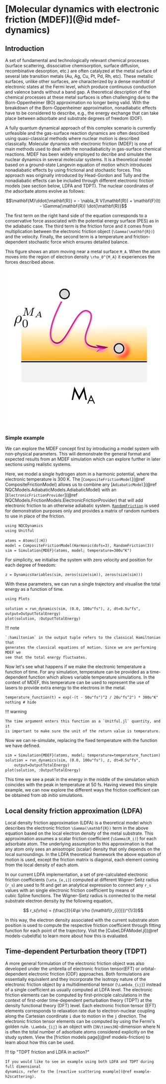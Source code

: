 # [Molecular dynamics with electronic friction (MDEF)](@id mdef-dynamics)

## Introduction
 
A set of fundamental and technologically relevant chemical processes (surface scattering, dissociative chemisorption, surface diffusion, recombinative desorption, etc.) are often catalyzed at the metal surface of several late transition metals (Au, Ag, Cu, Pt, Pd, Rh, etc). These metallic surfaces, unlike other surfaces, are characterized by a dense manifold of electronic states at the Fermi level, which produce continuous conduction and valence bands without a band gap. A theoretical description of the chemical processes at these metal surfaces is often challenging due to the Born-Oppenheimer (BO) approximation no longer being valid. With the breakdown of the Born-Oppenheimer approximation,  nonadiabatic effects have to be considered to describe, e.g., the energy exchange that can take place between adsorbate and substrate degrees of freedom (DOF).


A fully quantum dynamical approach of this complex scenario is currently unfeasible and the gas-surface reaction dynamics are often described using quasi-classical methods where nuclear motion is described classically.
Molecular dynamics with electronic friction (MDEF) is one of main methods used to deal with the nonadiabaticity in gas-surface chemical reactions. MDEF has been widely employed to decribe and simulate the nuclear dynamics in several molecular systems. It is a theoretical model based on a ground-state Langevin equation of motion which introduces nonadiabatic effects by using frictional and stochastic forces. This approach was originally introduced by Head-Gordon and Tully and the nonadiabatic effects can be included through different electronic friction models (see section below, LDFA and TDPT).
The nuclear coordinates of the adsorbate atoms evolve as follows:
```math
\mathbf{M}\ddot{\mathbf{R}} = - \nabla_R V(\mathbf{R}) + \mathbf{F}(t) - \Gamma(\mathbf{R}) \dot{\mathbf{R}}
```
The first term on the right hand side of the equation corresponds to a conservative force associated with the potential energy surface (PES) as in the adiabatic case. The third term is the friction force and it comes from multiplication between the electronic friction object (``\Gamma(\mathbf{R})``) and the velocity.
Finally, the second term is a temperature and friction-dependent stochastic force which ensures detailed balance.

This figure shows an atom moving near a metal surface ``M_A``. When the atom moves into the
region of electron density ``\rho_0^{M_A}`` it experiences the forces described above.
![ldfa motion](../../assets/figures/ldfa_motion.png)

### Simple example

We can explore the MDEF concept first by introducing a model system with non-physical
parameters. This will demonstrate the general format and expected results from an MDEF
simulation which can explore further in later sections using realistic systems.

Here, we model a single hydrogen atom in a harmonic potential,
where the electronic temperature is 300 K.
The [`CompositeFrictionModel`](@ref CompositeFrictionModel) allows us to combine any
[`AdiabaticModel`](@ref NQCModels.AdiabaticModels.AdiabaticModel)
with an [`ElectronicFrictionProvider`](@ref NQCModels.FrictionModels.ElectronicFrictionProvider) 
that will add electronic friction to an otherwise adiabatic system.
[`RandomFriction`](@ref) is used for demonstration purposes only and provides a matrix of random numbers to use in place of the friction.
```@example mdef
using NQCDynamics
using Unitful

atoms = Atoms([:H])
model = CompositeFrictionModel(Harmonic(dofs=3), RandomFriction(3))
sim = Simulation{MDEF}(atoms, model; temperature=300u"K")
```

For simplicity, we initialise the system with zero velocity and position for each
degree of freedom:
```@example mdef
z = DynamicsVariables(sim, zeros(size(sim)), zeros(size(sim)))
```

With these parameters, we can run a single trajectory and visualise the total energy as
a function of time.
```@example mdef
using Plots

solution = run_dynamics(sim, (0.0, 100u"fs"), z, dt=0.5u"fs", output=OutputTotalEnergy)
plot(solution, :OutputTotalEnergy)
```

!!! note

    `:hamiltonian` in the output tuple refers to the classical Hamiltonian that
    generates the classical equations of motion. Since we are performing MDEF we
    see that the total energy fluctuates.

Now let's see what happens if we make the electronic temperature a function of time.
For any simulation, temperature can be provided as a time-dependent function which allows
variable temperature simulations.
In the context of MDEF, this temperature can be used to represent the use of lasers to provide
extra energy to the electrons in the metal.

```@example mdef
temperature_function(t) = exp(-(t - 50u"fs")^2 / 20u"fs^2") * 300u"K"
nothing # hide
```

!!! warning

    The time argument enters this function as a `Unitful.jl` quantity, and it
    is important to make sure the unit of the return value is temperature.

Now we can re-simulate, replacing the fixed temperature with the function we have defined.

```@example mdef
sim = Simulation{MDEF}(atoms, model; temperature=temperature_function)
solution = run_dynamics(sim, (0.0, 100u"fs"), z, dt=0.5u"fs",
    output=OutputTotalEnergy)
plot(solution, :OutputTotalEnergy)
```

This time we see a peak in the energy in the middle of the simulation which coincides
with the peak in temperature at 50 fs.
Having viewed this simple example, we can now explore the different ways the friction
coefficient can be obtained from *ab initio* simulations. 

## Local density friction approximation (LDFA)

Local density friction approximation (LDFA) is a theoretical model which describes the electronic friction ``\Gamma(\mathbf{R})`` term in the above equation based on the local electron density of the metal substrate. This approximation assumes a scalar friction coefficient (``\Gamma(R_i)``) for each adsorbate atom. The underlying assumption to this approximation is that any atom only sees an anisotropic (scalar) density that only depends on the local surroundings. In the LDFA theoretical framework the above equation of motion is used, except the friction matrix is diagonal, each element coming from the local density
of each atom.

In our current LDFA implementation, a set of pre-calculated electronic friction coefficients (``\eta_{e,i}``) computed at different Wigner-Seitz radius (``r_s``) are used to fit and get an analytical expression to connect any ``r_s`` values with an single electronic friction coefficient by means of   
cubic Spline functions. The Wigner-Sietz radius is connected to the metal substrate electron density by the following equation, 

```math
   r_s(\rho) = (\frac{3}{4\pi \rho (\mathbf{r_{i}})})^{1/3}
```

In this way, the electron density associated with the current substrate atom position is used to compute the respective friction coefficient through fitting function for each point of the trajectory.
Visit the [CubeLDFAModel.jl](@ref models-cubeldfa) to learn more about how this is evaluated.

## Time-dependent Perturbation theory (TDPT)

A more general formulation of the electronic friction object was also developed under the umbrella of electronic friction tensor(EFT) or orbital-dependent electronic friction (ODF) approaches. Both formulations are essentially equivalent and they incorporate the isotropy nature of the electronic friction object by a multidimentional tensor (``\Lambda_{ij}``) instead of a single coefficient as usually computed at LDFA level.  The electronic friction elements can be computed by first-principle calculations in the context of first-order time-dependent perturbation theory (TDPT) at the density functional theory (DFT) level.
Each electronic friction tensor (EFT) elements corresponds to relaxation rate due to electron-nuclear coupling along the Cartesian coordinate ``i`` due to motion in the ``j`` direction. The electronic friction tensor elements can be computed by using the Fermi's golden rule.
``\Lambda_{ij}`` is an object with (``3N\times3N``)-dimension where N is often the total number of adsorbate atoms considered explicitly on the study system.
View the [friction models page](@ref models-friction) to learn about how this can be used.

!!! tip "TDPT friction and LDFA in action?"

    If you would like to see an example using both LDFA and TDPT during full dimensional
    dynamics, refer to the [reactive scattering example](@ref example-h2scattering).

